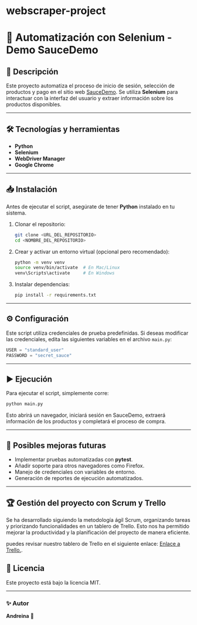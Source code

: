 # webscraper-project
# 🚀 Automatización con Selenium - Demo SauceDemo

## 📌 Descripción
Este proyecto automatiza el proceso de inicio de sesión, selección de productos y pago en el sitio web [SauceDemo](https://www.saucedemo.com/). Se utiliza **Selenium** para interactuar con la interfaz del usuario y extraer información sobre los productos disponibles.

---

## 🛠 Tecnologías y herramientas
- **Python**
- **Selenium**
- **WebDriver Manager**
- **Google Chrome**

---

## 📥 Instalación
Antes de ejecutar el script, asegúrate de tener **Python** instalado en tu sistema.

1. Clonar el repositorio:
   ```bash
   git clone <URL_DEL_REPOSITORIO>
   cd <NOMBRE_DEL_REPOSITORIO>
   ```
2. Crear y activar un entorno virtual (opcional pero recomendado):
   ```bash
   python -m venv venv
   source venv/bin/activate  # En Mac/Linux
   venv\Scripts\activate     # En Windows
   ```
3. Instalar dependencias:
   ```bash
   pip install -r requirements.txt
   ```

---

## ⚙️ Configuración
Este script utiliza credenciales de prueba predefinidas. Si deseas modificar las credenciales, edita las siguientes variables en el archivo `main.py`:

```python
USER = "standard_user"
PASSWORD = "secret_sauce"
```

---

## ▶️ Ejecución
Para ejecutar el script, simplemente corre:
```bash
python main.py
```
Esto abrirá un navegador, iniciará sesión en SauceDemo, extraerá información de los productos y completará el proceso de compra.

---

## 🔧 Posibles mejoras futuras
- Implementar pruebas automatizadas con **pytest**.
- Añadir soporte para otros navegadores como Firefox.
- Manejo de credenciales con variables de entorno.
- Generación de reportes de ejecución automatizados.

---

##  🏆 Gestión del proyecto con Scrum y Trello

Se ha desarrollado siguiendo la metodología ágil Scrum, organizando tareas  y priorizando funcionalidades en un tablero de Trello. Esto nos ha permitido mejorar la productividad y la planificación del proyecto de manera eficiente.

puedes revisar nuestro tablero de Trello en el siguiente enlace: [Enlace a Trello.](https://trello.com/b/lULZYm1B/scrapingproject). 

## 📄 Licencia
Este proyecto está bajo la licencia MIT.

---

### ✨ Autor
**Andreina** 🚀

